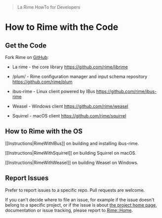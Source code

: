 > La Rime HowTo for Developers

# How to Rime with the Code

## Get the Code

Fork Rime on [GitHub](https://github.com/rime):

  * La rime - the core library
    <https://github.com/rime/librime>

  * /plum/ - Rime configuration manager and input schema repository
    <https://github.com/rime/plum>

  * ibus-rime - Linux client powered by IBus
    <https://github.com/rime/ibus-rime>

  * Weasel - Windows client
    <https://github.com/rime/weasel>

  * Squirrel - macOS client
    <https://github.com/rime/squirrel>

## How to Rime with the OS

[[Instructions|RimeWithIBus]] on building and installing ibus-rime.

[[Instructions|RimeWithSquirrel]] on building Squirrel on macOS.

[[Instructions|RimeWithWeasel]] on building Weasel on Windows.

## Report Issues

Prefer to report issues to a specific repo. Pull requests are welcome.

If you can't decide where to file an issue, for example if the issue doesn't belong to a specific project, or if the issue is about [the project home page](http://rime.github.io), documentation or issue tracking, please report to [Rime::Home](https://github.com/rime/home/issues).
